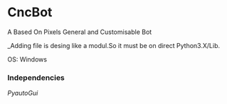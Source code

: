 # CncBot
A Based On Pixels General and Customisable Bot

_Adding file is desing like a modul.So it must be on direct Python3.X/Lib.

OS: Windows

### Independencies
*PyautoGui*
